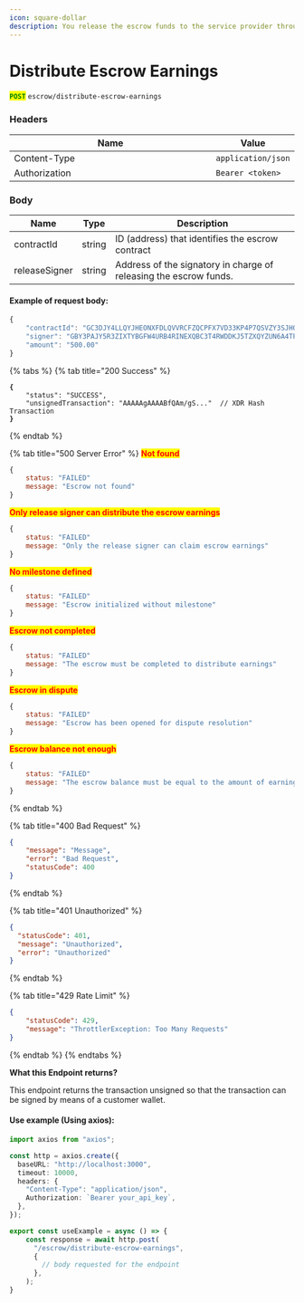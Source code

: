 ```yaml
---
icon: square-dollar
description: You release the escrow funds to the service provider through the approver.
---
```


# Distribute Escrow Earnings

<mark style="color:green;">**`POST`**</mark> `escrow/distribute-escrow-earnings`

### Headers

<table><thead><tr><th width="366">Name</th><th>Value</th></tr></thead><tbody><tr><td>Content-Type</td><td><code>application/json</code></td></tr><tr><td>Authorization</td><td><code>Bearer &#x3C;token></code></td></tr></tbody></table>

### Body

| Name          | Type   | Description                                                       |
| ------------- | ------ | ----------------------------------------------------------------- |
| contractId    | string | ID (address) that identifies the escrow contract                  |
| releaseSigner | string | Address of the signatory in charge of releasing the escrow funds. |

#### Example of request body:

```javascript
{
	"contractId": "GC3DJY4LLQYJHEONXFDLQVVRCFZQCPFX7VD33KP4P7QSVZY3SJHQBZGV",
	"signer": "GBY3PAJY5R3ZIXTYBGFW4URB4RINEXQBC3T4RWDDKJ5TZXQYZUN6A4TP", 
	"amount": "500.00"
}
```



{% tabs %}
{% tab title="200 Success" %}
<pre class="language-javascript"><code class="lang-javascript"><strong>{
</strong>    "status": "SUCCESS",
    "unsignedTransaction": "AAAAAgAAAABfQAm/gS..."  // XDR Hash Transaction
<strong>}
</strong></code></pre>
{% endtab %}

{% tab title="500 Server Error" %}
<mark style="color:red;">**Not found**</mark>

```javascript
{
    status: "FAILED"
    message: "Escrow not found"
}
```

<mark style="color:red;">**Only release signer can distribute the escrow earnings**</mark>

```javascript
{
    status: "FAILED"
    message: "Only the release signer can claim escrow earnings"
}
```

<mark style="color:red;">**No milestone defined**</mark>

```javascript
{
    status: "FAILED"
    message: "Escrow initialized without milestone"
}
```

<mark style="color:red;">**Escrow not completed**</mark>

```javascript
{
    status: "FAILED"
    message: "The escrow must be completed to distribute earnings"
}
```

<mark style="color:red;">**Escrow in dispute**</mark>

```javascript
{
    status: "FAILED"
    message: "Escrow has been opened for dispute resolution"
}
```

<mark style="color:red;">**Escrow balance not enough**</mark>

```javascript
{
    status: "FAILED"
    message: "The escrow balance must be equal to the amount of earnings defined for the escrow"
}
```
{% endtab %}

{% tab title="400 Bad Request" %}
```json
{
    "message": "Message",
    "error": "Bad Request",
    "statusCode": 400
}
```
{% endtab %}

{% tab title="401 Unauthorized" %}
```json
{
  "statusCode": 401,
  "message": "Unauthorized",
  "error": "Unauthorized"
}
```
{% endtab %}

{% tab title="429 Rate Limit" %}
```json
{
    "statusCode": 429,
    "message": "ThrottlerException: Too Many Requests"
}
```
{% endtab %}
{% endtabs %}

**What this Endpoint returns?**

This endpoint returns the transaction unsigned so that the transaction can be signed by means of a customer wallet.

#### Use example (Using axios):

```typescript
import axios from "axios";

const http = axios.create({
  baseURL: "http://localhost:3000",
  timeout: 10000,
  headers: {
    "Content-Type": "application/json",
    Authorization: `Bearer your_api_key`,
  },
});

export const useExample = async () => {
    const response = await http.post(
      "/escrow/distribute-escrow-earnings",
      {
        // body requested for the endpoint
      },
    ); 
}
```
